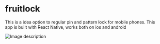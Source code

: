 # fruitlock
This is a idea option to regular pin and pattern lock for mobile phones. This app is built with React Native, works both on ios and android

![Image description](link-to-image)
